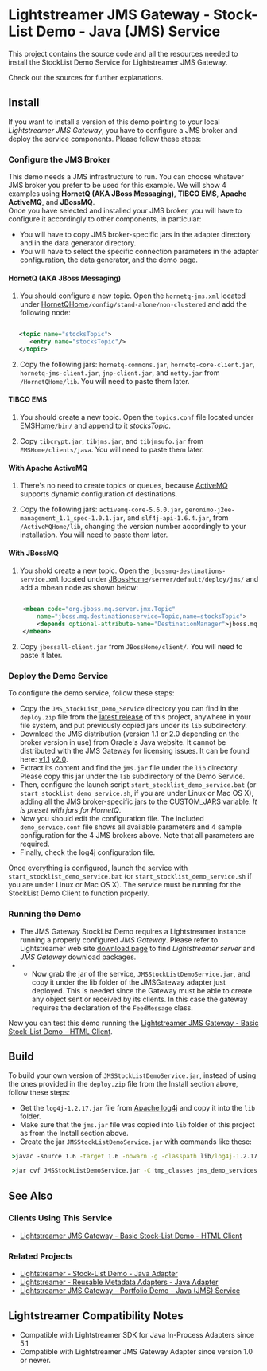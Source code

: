 # Lightstreamer JMS Gateway - Stock-List Demo - Java (JMS) Service

<!-- START DESCRIPTION lightstreamer-jms-example-stocklist-service-java -->

This project contains the source code and all the resources needed to install the StockList Demo Service for Lightstreamer JMS Gateway.

Check out the sources for further explanations.

## Install

If you want to install a version of this demo pointing to your local *Lightstreamer JMS Gateway*, you have to configure a JMS broker and deploy the service components. Please follow these steps:

### Configure the JMS Broker

This demo needs a JMS infrastructure to run. You can choose whatever JMS broker you prefer to be used for this example. We will show 4 examples using <b>HornetQ (AKA JBoss Messaging)</b>, <b>TIBCO EMS</b>, <b>Apache ActiveMQ</b>, and <b>JBossMQ</b>.<br>
Once you have selected and installed your JMS broker, you will have to configure it accordingly to other components, in particular:
* You will have to copy JMS broker-specific jars in the adapter directory and in the data generator directory.
* You will have to select the specific connection parameters in the adapter configuration, the data generator, and the demo page.

#### HornetQ (AKA JBoss Messaging)

1) You should configure a new topic. Open the `hornetq-jms.xml` located under [HornetQHome](http://www.jboss.org/hornetq)`/config/stand-alone/non-clustered` and add the following node:

```xml

   <topic name="stocksTopic">
      <entry name="stocksTopic"/>
   </topic>

```

2) Copy the following jars: `hornetq-commons.jar`, `hornetq-core-client.jar`, `hornetq-jms-client.jar`, `jnp-client.jar`, and `netty.jar` from `/HornetQHome/lib`. You will need to paste them later.

#### TIBCO EMS

1) You should create a new topic. Open the `topics.conf` file located under [EMSHome](http://www.tibco.com/products/automation/messaging/enterprise-messaging/enterprise-message-service/default.jsp)`/bin/` and append to it *stocksTopic*.

2) Copy `tibcrypt.jar`, `tibjms.jar`, and `tibjmsufo.jar` from `EMSHome/clients/java`. You will need to paste them later.

#### With Apache ActiveMQ

1) There's no need to create topics or queues, because [ActiveMQ](http://activemq.apache.org/) supports dynamic configuration of destinations.

2) Copy the following jars: `activemq-core-5.6.0.jar`, `geronimo-j2ee-management_1.1_spec-1.0.1.jar`, and `slf4j-api-1.6.4.jar`, from `/ActiveMQHome/lib`, changing the version number accordingly to your installation. You will need to paste them later.

#### With JBossMQ

1) You shold create a new topic. Open the `jbossmq-destinations-service.xml` located under [JBossHome](http://www.jboss.org/products/amq)`/server/default/deploy/jms/` and add a mbean node as shown below:

```xml

	<mbean code="org.jboss.mq.server.jmx.Topic"
		name="jboss.mq.destination:service=Topic,name=stocksTopic">
		<depends optional-attribute-name="DestinationManager">jboss.mq:service=DestinationManager</depends>
	</mbean>

```

2) Copy `jbossall-client.jar` from `JBossHome/client/`. You will need to paste it later.

### Deploy the Demo Service

To configure the demo service, follow these steps:
* Copy the `JMS_StockList_Demo_Service` directory you can find in the `deploy.zip` file from the [latest release](https://github.com/Lightstreamer/Lightstreamer-jms-example-StockList-service-java/releases) of this project, anywhere in your file system, and put previously copied jars under its `lib` subdirectory.
* Download the JMS distribution (version 1.1 or 2.0 depending on the broker version in use) from Oracle's Java website. It cannot be distributed with the JMS Gateway for licensing issues. It can be found here: [v1.1](http://www.oracle.com/technetwork/java/docs-136352.html) [v2.0](https://mq.java.net/downloads/ri/).
* Extract its content and find the `jms.jar` file under the `lib` directory. Please copy this jar under the `lib` subdirectory of the Demo Service.
* Then, configure the launch script `start_stocklist_demo_service.bat` (or` start_stocklist_demo_service.sh`, if you are under Linux or Mac OS X), adding all the JMS broker-specific jars to the CUSTOM_JARS variable. <i>It is preset with jars for HornetQ</i>.
* Now you should edit the configuration file. The included `demo_service.conf` file shows all available parameters and 4 sample configuration for the 4 JMS brokers above. Note that all parameters are required.
* Finally, check the log4j configuration file.

Once everything is configured, launch the service with `start_stocklist_demo_service.bat` (or `start_stocklist_demo_service.sh` if you are under Linux or Mac OS X). The service must be running for the StockList Demo Client to function properly.

### Running the Demo

* The JMS Gateway StockList Demo requires a Lightstreamer instance running a properly configured *JMS Gateway*. Please refer to Lightstreamer web site [download page](http://download.lightstreamer.com/) to find *Lightstreamer server* and *JMS Gateway* download packages.
* * Now grab the jar of the service, `JMSStockListDemoService.jar`, and copy it under the lib folder of the JMSGateway adapter just deployed. This is needed since the Gateway must be able to create any object sent or received by its clients. In this case the gateway requires the declaration of the `FeedMessage` class.

Now you can test this demo running the [Lightstreamer JMS Gateway - Basic Stock-List Demo - HTML Client](https://github.com/Lightstreamer/Lightstreamer-JMS-example-StockList-client-javascript).

## Build

To build your own version of `JMSStockListDemoService.jar`, instead of using the ones provided in the `deploy.zip` file from the Install section above, follow these steps:

* Get the `log4j-1.2.17.jar` file from [Apache log4j](https://logging.apache.org/log4j/1.2/) and copy it into the `lib` folder.
* Make sure that the `jms.jar` file was copied into `lib` folder of this project as from the Install section above.
* Create the jar `JMSStockListDemoService.jar` with commands like these:
```cmd
 >javac -source 1.6 -target 1.6 -nowarn -g -classpath lib/log4j-1.2.17.jar;lib/jms.jar -sourcepath src/ -d tmp_classes src/jms_demo_services/JmsStockListDemoService.java

 >jar cvf JMSStockListDemoService.jar -C tmp_classes jms_demo_services
```

## See Also

### Clients Using This Service
<!-- START RELATED_ENTRIES -->
* [Lightstreamer JMS Gateway - Basic Stock-List Demo - HTML Client](https://github.com/Lightstreamer/Lightstreamer-JMS-example-StockList-client-javascript)

<!-- END RELATED_ENTRIES -->
### Related Projects
* [Lightstreamer - Stock-List Demo - Java Adapter](https://github.com/Lightstreamer/Lightstreamer-example-StockList-adapter-java)
* [Lightstreamer - Reusable Metadata Adapters - Java Adapter](https://github.com/Lightstreamer/Lightstreamer-example-ReusableMetadata-adapter-java)
* [Lightstreamer JMS Gateway - Portfolio Demo - Java (JMS) Service](https://github.com/Lightstreamer/Lightstreamer-JMS-example-Portfolio-service-java)

## Lightstreamer Compatibility Notes

* Compatible with Lightstreamer SDK for Java In-Process Adapters since 5.1
* Compatible with Lightstreamer JMS Gateway Adapter since version 1.0 or newer.
